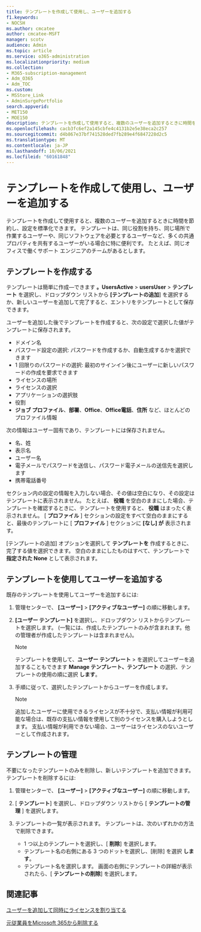 ```yaml
---
title: テンプレートを作成して使用し、ユーザーを追加する
f1.keywords:
- NOCSH
ms.author: cmcatee
author: cmcatee-MSFT
manager: scotv
audience: Admin
ms.topic: article
ms.service: o365-administration
ms.localizationpriority: medium
ms.collection:
- M365-subscription-management
- Adm_O365
- Adm_TOC
ms.custom:
- MSStore_Link
- AdminSurgePortfolio
search.appverid:
- MET150
- MOE150
description: テンプレートを作成して使用すると、複数のユーザーを追加するときに時間を節約し、設定を標準化できます。
ms.openlocfilehash: cacb3fc6ef2a145cbfe4c4131b2e5e38eca2c257
ms.sourcegitcommit: d4b867e37bf741528ded7fb289e4f6847228d2c5
ms.translationtype: MT
ms.contentlocale: ja-JP
ms.lasthandoff: 10/06/2021
ms.locfileid: "60161848"
---
```

# <a name="create-and-use-a-template-to-add-users"></a>テンプレートを作成して使用し、ユーザーを追加する

テンプレートを作成して使用すると、複数のユーザーを追加するときに時間を節約し、設定を標準化できます。 テンプレートは、同じ役割を持ち、同じ場所で作業するユーザーや、同じソフトウェアを必要とするユーザーなど、多くの共通プロパティを共有するユーザーがいる場合に特に便利です。 たとえば、同じオフィスで働くサポート エンジニアのチームがあるとします。  

## <a name="create-a-template"></a>テンプレートを作成する

テンプレートは簡単に作成&mdash;できます **。UsersActive** >  **usersUser** >  **テンプレート** を選択し、ドロップダウン リストから **[テンプレートの追加**] を選択するか、新しいユーザーを追加して完了すると、エントリをテンプレートとして保存できます。

ユーザーを追加した後でテンプレートを作成すると、次の設定で選択した値がテンプレートに保存されます。

- ドメイン名
- パスワード設定の選択: パスワードを作成するか、自動生成するかを選択できます
- 1 回限りのパスワードの選択: 最初のサインイン後にユーザーに新しいパスワードの作成を要求できます
- ライセンスの場所
- ライセンスの選択
- アプリケーションの選択肢
- 役割
- **ジョブ プロファイル**、**部署**、**Office**、**Office電話**、**住所** など、ほとんどのプロファイル情報 

次の情報はユーザー固有であり、テンプレートには保存されません。

- 名、姓
- 表示名
- ユーザー名
- 電子メールでパスワードを送信し、パスワード電子メールの送信先を選択します
- 携帯電話番号

セクション内の設定の情報を入力しない場合、その値は空白になり、その設定はテンプレートに表示されません。 たとえば、 **役職** を空白のままにした場合、テンプレートを確認するときに、テンプレートを使用すると、 **役職** はまったく表示されません。 [ **プロファイル** ] セクションの設定をすべて空白のままにすると、最後のテンプレートに [ **プロファイル** ] セクションに **[なし] が** 表示されます。

[テンプレートの追加] オプションを選択して **テンプレートを** 作成するときに、完了する値を選択できます。 空白のままにしたものはすべて、テンプレートで **指定された None** として表示されます。

## <a name="use-a-template-to-add-a-user"></a>テンプレートを使用してユーザーを追加する

既存のテンプレートを使用してユーザーを追加するには:

1. 管理センターで、 **[ユーザー]** > **[アクティブなユーザー]** の順に移動します。

2. **[ユーザー テンプレート]** を選択し、ドロップダウン リストからテンプレートを選択します。 (一覧には、作成したテンプレートのみが含まれます。他の管理者が作成したテンプレートは含まれません)。

   > [!NOTE]
   > テンプレートを使用して、**ユーザー テンプレート** > を選択してユーザーを追加することもできます **Manage テンプレート、テンプレート** の選択、テンプレートの使用の順に選択 **します**。

3. 手順に従って、選択したテンプレートからユーザーを作成します。

   > [!NOTE]
   > 追加したユーザーに使用できるライセンスが不十分で、支払い情報が利用可能な場合は、既存の支払い情報を使用して別のライセンスを購入しようとします。 支払い情報が利用できない場合、ユーザーはライセンスのないユーザーとして作成されます。

## <a name="manage-templates"></a>テンプレートの管理

不要になったテンプレートのみを削除し、新しいテンプレートを追加できます。 テンプレートを削除するには:

1. 管理センターで、 **[ユーザー]** > **[アクティブなユーザー]** の順に移動します。

2. [ **テンプレート**] を選択し、ドロップダウン リストから [ **テンプレートの管理** ] を選択します。

3. テンプレートの一覧が表示されます。 テンプレートは、次のいずれかの方法で削除できます。
    - 1 つ以上のテンプレートを選択し、[ **削除**] を選択します。 
    - テンプレート名の右側にある 3 つのドットを選択し、[削除] を選択 **します**。
    - テンプレート名を選択します。 画面の右側にテンプレートの詳細が表示されたら、[ **テンプレートの削除**] を選択します。

## <a name="related-articles"></a>関連記事

[ユーザーを追加して同時にライセンスを割り当てる](add-users.md)

[元従業員をMicrosoft 365から削除する](remove-former-employee.md)
  

